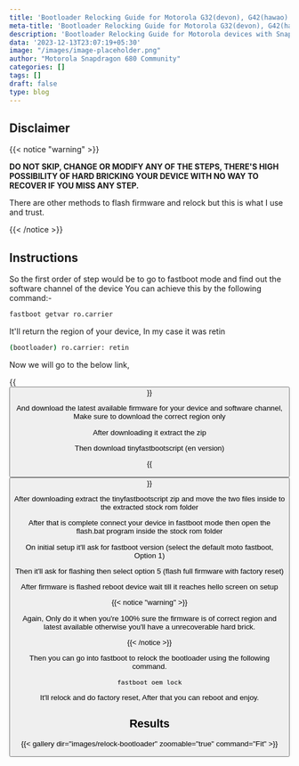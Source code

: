 ```yaml
---
title: 'Bootloader Relocking Guide for Motorola G32(devon), G42(hawao) and G52(rhode)'
meta-title: 'Bootloader Relocking Guide for Motorola G32(devon), G42(hawao) and G52(rhode)'
description: 'Bootloader Relocking Guide for Motorola devices with Snapdragon 680 chipset like G32(codename devon), G42(codename hawao) and G52(codename rhode)'
data: '2023-12-13T23:07:19+05:30'
image: "/images/image-placeholder.png"
author: "Motorola Snapdragon 680 Community"
categories: []
tags: []
draft: false
type: blog
---
```


## Disclaimer

{{< notice "warning" >}}

**DO NOT SKIP, CHANGE OR MODIFY ANY OF THE STEPS, THERE'S 
HIGH POSSIBILITY OF HARD BRICKING YOUR DEVICE WITH NO WAY TO RECOVER IF YOU MISS ANY STEP.**

There are other methods to flash firmware and relock but this is what I use and trust.

{{< /notice >}}

## Instructions

So the first order of step would be to go to fastboot mode and find out the software channel of the device
You can achieve this by the following command:-

```bash
fastboot getvar ro.carrier
```

It'll return the region of your device, In my case it was retin

```bash
(bootloader) ro.carrier: retin
```


Now we will go to the below link,

{{<button label="Firmware" link="https://mirrors.lolinet.com/firmware/motorola/rhode/official/">}}

And download the latest available firmware for your device and software channel, Make sure to download the correct region only

After downloading it extract the zip


Then download tinyfastbootscript (en version)

{{<button label="TinyFastbootScript" link="https://mirrors.lolinet.com/software/windows/TinyFastbootScript/">}}

After downloading extract the tinyfastbootscript zip and move the two files inside to the extracted stock rom folder


After that is complete connect your device in fastboot mode then open the flash.bat program inside the stock rom folder

On initial setup it'll ask for fastboot version (select the default moto fastboot, Option 1)

Then it'll ask for flashing then select option 5 (flash full firmware with factory reset)

After firmware is flashed reboot device wait till it reaches hello screen on setup

{{< notice "warning" >}}

Again, Only do it when you're 100% sure the firmware is of correct region and latest available otherwise you'll have a unrecoverable hard brick.

{{< /notice >}}

Then you can go into fastboot to relock the bootloader using the following command.

```bash
fastboot oem lock
```

It'll relock and do factory reset, After that you can reboot and enjoy.

## Results

{{< gallery dir="images/relock-bootloader" zoomable="true" command="Fit" >}}